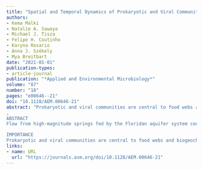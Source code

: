 ```yaml
---
title: "Spatial and Temporal Dynamics of Prokaryotic and Viral Community Assemblages in a Lotic System (Manatee Springs, Florida)"
authors:
- Kema Malki
- Natalie A. Sawaya
- Michael J. Tisza
- Felipe H. Coutinho
- Karyna Rosario
- Anna J. Székely
- Mya Breitbart
date: "2021-01-01"
publication-types:
- article-journal
publication: "*Applied and Environmental Microbiology*"
volume: "87"
number: "18"
pages: "e00646--21"
doi: "10.1128/AEM.00646-21"
abstract: "Prokaryotic and viral communities are central to food webs and biogeochemical processes in aquatic environments, where they help maintain ecosystem health. The Floridan aquifer system (FAS), which is the primary drinking water source for millions of people in the southeastern United States, contributes large amounts of freshwater to major river systems in Florida through its springs.
, 
ABSTRACT
Flow from high-magnitude springs fed by the Floridan aquifer system contributes hundreds of liters of water per second to rivers, creating unique lotic systems. Despite their importance as freshwater sources and their contributions to the state’s major rivers, little is known about the composition and spatiotemporal variability of prokaryotic and viral communities of these spring systems or their influence on downstream river sites. At four time points throughout a year, we determined the abundance and diversity of prokaryotic and viral communities at three sites within the first-magnitude Manatee Springs system (the spring head where water emerges from the aquifer, a mixed region where the spring run ends, and a downstream site in the Suwannee River). The abundance of prokaryotes and virus-like particles increased 100-fold from the spring head to the river and few members from the head communities persisted in the river at low abundance, suggesting the springs play a minor role in seeding downstream communities. Prokaryotic and viral communities within Manatee Springs clustered by site, with seasonal variability likely driven by flow. As water flowed through the system, microbial community composition was affected by changes in physiochemical parameters and community coalescence. Evidence of species sorting and mass effects could be seen in the assemblages. Greater temporal fluctuations were observed in prokaryotic and viral community composition with increasing distance from the spring outflow, reflecting the relative stability of the groundwater environment, and comparisons to springs from prior work reaffirmed that distinct first-magnitude springs support unique communities.

IMPORTANCE
Prokaryotic and viral communities are central to food webs and biogeochemical processes in aquatic environments, where they help maintain ecosystem health. The Floridan aquifer system (FAS), which is the primary drinking water source for millions of people in the southeastern United States, contributes large amounts of freshwater to major river systems in Florida through its springs. However, there is a paucity of information regarding the spatiotemporal dynamics of microbial communities in these essential flowing freshwater systems. This work explored the prokaryotic and viral communities in a first-magnitude spring system fed by the FAS that discharges millions of liters of water per day into the Suwannee River. This study examined microbial community composition through space and time as well as the environmental parameters and metacommunity assembly mechanisms that shape these communities, providing a foundational understanding for monitoring future changes."
links:
- name: URL
  url: "https://journals.asm.org/doi/10.1128/AEM.00646-21"
---
```

